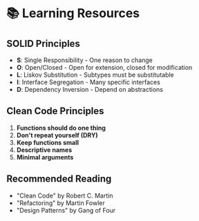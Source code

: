# 📚 Learning Resources

## SOLID Principles

- **S**: Single Responsibility - One reason to change
- **O**: Open/Closed - Open for extension, closed for modification
- **L**: Liskov Substitution - Subtypes must be substitutable
- **I**: Interface Segregation - Many specific interfaces
- **D**: Dependency Inversion - Depend on abstractions

## Clean Code Principles

1. **Functions should do one thing**
2. **Don't repeat yourself (DRY)**
3. **Keep functions small**
4. **Descriptive names**
5. **Minimal arguments**

## Recommended Reading

- "Clean Code" by Robert C. Martin
- "Refactoring" by Martin Fowler
- "Design Patterns" by Gang of Four
